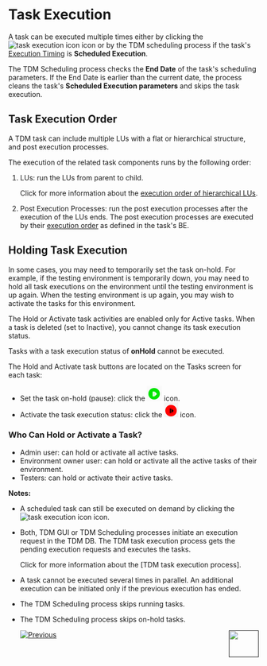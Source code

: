 # Task Execution

A task can be executed multiple times either by clicking the ![task execution icon](images/execute_task_icon.png) icon or by the TDM scheduling process if the task's [Execution Timing](22_task_execution_timing_tab.md) is **Scheduled Execution**.

The TDM Scheduling process checks the **End Date** of the task's scheduling parameters. If the End Date is earlier than the current date, the process cleans the task's  **Scheduled Execution parameters** and skips the task execution. 

## Task Execution Order

A TDM task can include multiple LUs with a flat or hierarchical structure, and post execution processes.

The execution of the related task components runs by the following order:

1. LUs: run the LUs from parent to child.  

   Click for more information about the [execution order of hierarchical LUs](03_business_entity_overview.md#task-execution-of-hierarchical-business-entities).

2. Post Execution Processes: run the post execution processes after the execution of the LUs ends. The post execution processes are executed by their [execution order](04_tdm_gui_business_entity_window.md#post-execution-processes-tab) as defined in the task's BE. 

## Holding Task Execution

In some cases, you may need to temporarily set the task on-hold. For example, if the testing environment is temporarily down, you may need to hold all task executions on the environment until the testing environment is up again. When the testing environment is up again, you may wish to activate the tasks for this environment.

The Hold or Activate task activities are enabled only for Active tasks. When a task is deleted (set to Inactive),  you cannot change its task execution status.

Tasks with a task execution status of **onHold** cannot be executed.  

The Hold and Activate task buttons are located on the Tasks screen for each task:

- Set the task on-hold (pause): click the ![hold task](images/hold_task_icon.png) icon.
- Activate the task execution status: click the ![activate task icon](images/activate_onhold_task_icon.png) icon.

### Who Can Hold or Activate a Task?

- Admin user: can hold or activate all active tasks.
- Environment owner user: can hold or activate all the active tasks of their environment.
- Testers: can hold or activate their active tasks.



**Notes:**

- A scheduled task can still be executed on demand by clicking the ![task execution icon](images/execute_task_icon.png) icon. 

- Both, TDM GUI or TDM Scheduling processes initiate an execution request in the TDM DB. The TDM task execution process gets the pending execution requests and executes the tasks.

  Click for more information about the [TDM task execution process].

- A task cannot be executed several times in parallel. An additional execution can be initiated only if the previous execution has ended.

- The TDM Scheduling process skips running tasks.

- The TDM Scheduling process skips on-hold tasks.



  [![Previous](/articles/images/Previous.png)](25_task_tdmdb_tables.md)[<img align="right" width="60" height="54" src="/articles/images/Next.png">]()

